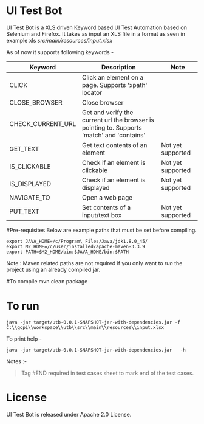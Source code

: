 # UI Test Bot

UI Test Bot is a XLS driven Keyword based UI Test Automation based on Selenium and Firefox. It takes as input an XLS file in a format as seen in example xls _src/main/resources/input.xlsx_


As of now it supports following keywords -

| Keyword         | Description   | Note   |
| --------------- | ------------- | ------------- |
| CLICK           | Click an element on a page. Supports 'xpath' locator | |
| CLOSE_BROWSER   | Close browser | |
| CHECK_CURRENT_URL | Get and verify the current url the browser is pointing to. Supports 'match' and 'contains' | |
| GET_TEXT        | Get text contents of an element | Not yet supported |
| IS_CLICKABLE    | Check if an element is clickable | Not yet supported |
| IS_DISPLAYED    | Check if an element is displayed | Not yet supported |
| NAVIGATE_TO     | Open a web page| |
| PUT_TEXT        | Set contents of a input/text box | Not yet supported |

#Pre-requisites
Below are example paths that must be set before compiling.

	export JAVA_HOME=/c/Program\ Files/Java/jdk1.8.0_45/
	export M2_HOME=/c/user/installed/apache-maven-3.3.9
	export PATH=$M2_HOME/bin:$JAVA_HOME/bin:$PATH

Note : Maven related paths are not required if you only want to _run_ the project using an already compiled jar.


#To compile
	mvn clean package


# To run
	java -jar target/utb-0.0.1-SNAPSHOT-jar-with-dependencies.jar -f C:\\gopi\\workspace\\utb\\src\\main\\resources\\input.xlsx
	
	
To print help -	

	java -jar target/utb-0.0.1-SNAPSHOT-jar-with-dependencies.jar	-h

Notes :-
	
> Tag #END required in test cases sheet to mark end of the test cases.

# License

UI Test Bot is released under Apache 2.0 License.